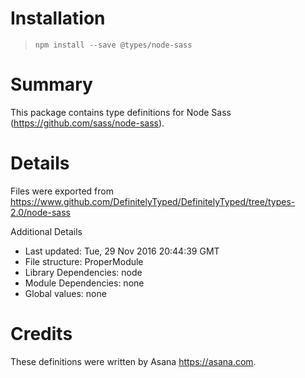 # Installation
> `npm install --save @types/node-sass`

# Summary
This package contains type definitions for Node Sass (https://github.com/sass/node-sass).

# Details
Files were exported from https://www.github.com/DefinitelyTyped/DefinitelyTyped/tree/types-2.0/node-sass

Additional Details
 * Last updated: Tue, 29 Nov 2016 20:44:39 GMT
 * File structure: ProperModule
 * Library Dependencies: node
 * Module Dependencies: none
 * Global values: none

# Credits
These definitions were written by Asana <https://asana.com>.
